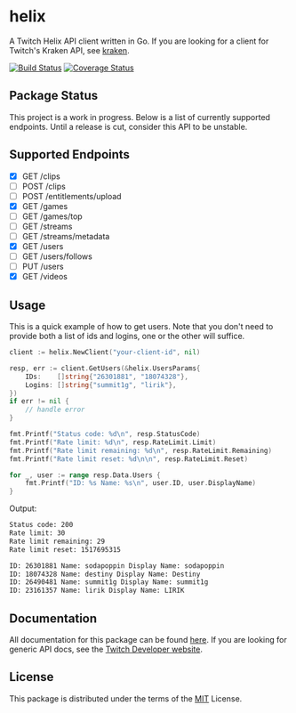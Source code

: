 # helix

A Twitch Helix API client written in Go. If you are looking for a client for Twitch's Kraken API, see [kraken](https://github.com/nicklaw5/kraken).

[![Build Status](https://travis-ci.org/nicklaw5/helix.svg?branch=master)](https://travis-ci.org/nicklaw5/helix)
[![Coverage Status](https://coveralls.io/repos/github/nicklaw5/helix/badge.svg)](https://coveralls.io/github/nicklaw5/helix)

## Package Status

This project is a work in progress. Below is a list of currently supported endpoints. Until a release is cut, consider this API to be unstable.

## Supported Endpoints

- [x] GET /clips
- [ ] POST /clips
- [ ] POST /entitlements/upload
- [x] GET /games
- [ ] GET /games/top
- [ ] GET /streams
- [ ] GET /streams/metadata
- [x] GET /users
- [ ] GET /users/follows
- [ ] PUT /users
- [x] GET /videos

## Usage

This is a quick example of how to get users. Note that you don't need to provide both a list of ids and logins, one or the other will suffice.

```go
client := helix.NewClient("your-client-id", nil)

resp, err := client.GetUsers(&helix.UsersParams{
    IDs:    []string{"26301881", "18074328"},
    Logins: []string{"summit1g", "lirik"},
})
if err != nil {
    // handle error
}

fmt.Printf("Status code: %d\n", resp.StatusCode)
fmt.Printf("Rate limit: %d\n", resp.RateLimit.Limit)
fmt.Printf("Rate limit remaining: %d\n", resp.RateLimit.Remaining)
fmt.Printf("Rate limit reset: %d\n\n", resp.RateLimit.Reset)

for _, user := range resp.Data.Users {
    fmt.Printf("ID: %s Name: %s\n", user.ID, user.DisplayName)
}
```

Output:

```txt
Status code: 200
Rate limit: 30
Rate limit remaining: 29
Rate limit reset: 1517695315

ID: 26301881 Name: sodapoppin Display Name: sodapoppin
ID: 18074328 Name: destiny Display Name: Destiny
ID: 26490481 Name: summit1g Display Name: summit1g
ID: 23161357 Name: lirik Display Name: LIRIK
```

## Documentation

All documentation for this package can be found [here](docs). If you are looking for generic API docs, see the [Twitch Developer website](https://dev.twitch.tv/docs/api).

## License

This package is distributed under the terms of the [MIT](License) License.
